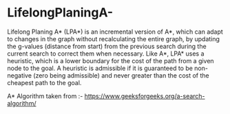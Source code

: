# LifelongPlaningA-
Lifelong Planing A* (LPA*) is an incremental version of A*, which can adapt to changes in the graph without recalculating the entire graph, by updating the g-values (distance from start) from the previous search during the current search to correct them when necessary. Like A*, LPA* uses a heuristic, which is a lower boundary for the cost of the path from a given node to the goal. A heuristic is admissible if it is guaranteed to be non-negative (zero being admissible) and never greater than the cost of the cheapest path to the goal.


A* Algorithm taken from :- https://www.geeksforgeeks.org/a-search-algorithm/
